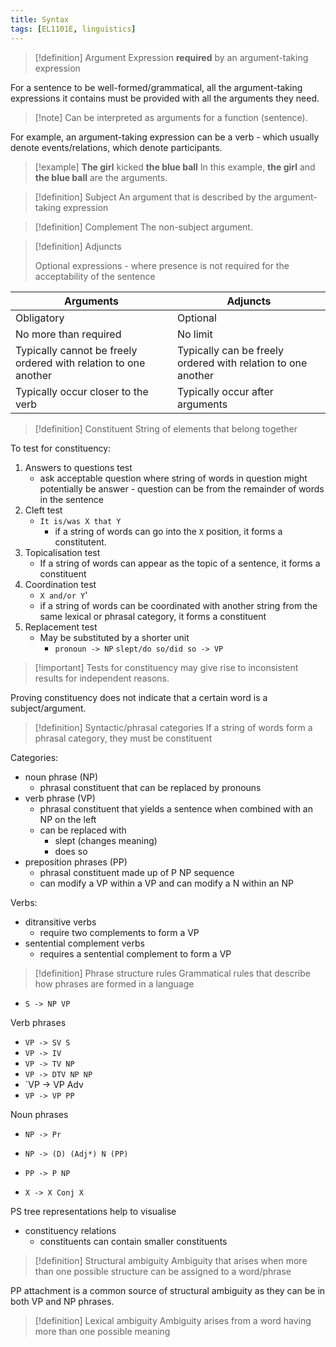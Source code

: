 ```yaml
---
title: Syntax
tags: [EL1101E, linguistics]
---
```

> [!definition] Argument
> Expression **required** by an argument-taking expression

For a sentence to be well-formed/grammatical, all the argument-taking expressions it contains must be provided with all the arguments they need.

> [!note] Can be interpreted as arguments for a function (sentence).

For example, an argument-taking expression can be a verb - which usually denote events/relations, which denote participants.

> [!example] **The girl** kicked **the blue ball**
> In this example, **the girl** and **the blue ball** are the arguments.

> [!definition] Subject
> An argument that is described by the argument-taking expression

> [!definition] Complement
> The non-subject argument.

> [!definition] Adjuncts
> 
> Optional expressions - where presence is not required for the acceptability of the sentence

| Arguments                                                       | Adjuncts                                                     |
| --------------------------------------------------------------- | ------------------------------------------------------------ |
| Obligatory                                                      | Optional                                                     |
| No more than required                                           | No limit                                                     |
| Typically cannot be freely ordered with relation to one another | Typically can be freely ordered with relation to one another |
| Typically occur closer to the verb                              | Typically occur after arguments                              |
> [!definition] Constituent
> String of elements that belong together

To test for constituency:
1. Answers to questions test
	- ask acceptable question where string of words in question might potentially be answer - question can be from the remainder of words in the sentence
2. Cleft test
	- `It is/was X that Y`
		- if a string of words can go into the `X` position, it forms a constitutent.
3. Topicalisation test
	- If a string of words can appear as the topic of a sentence, it forms a constituent
4. Coordination test
	- `X and/or Y`'
	- if a string of words can be coordinated with another string from the same lexical or phrasal category, it forms a constituent
5. Replacement test
	- May be substituted by a shorter unit
		- `pronoun -> NP` `slept/do so/did so -> VP`

> [!important] Tests for constituency may give rise to inconsistent results for independent reasons.

Proving constituency does not indicate that a certain word is a subject/argument.

> [!definition] Syntactic/phrasal categories
> If a string of words form a phrasal category, they must be constituent

Categories:
- noun phrase (NP)
	- phrasal constituent that can be replaced by pronouns
- verb phrase (VP)
	- phrasal constituent that yields a sentence when combined with an NP on the left
	- can be replaced with
		- slept (changes meaning)
		- does so
- preposition phrases (PP)
	- phrasal constituent made up of P NP sequence
	- can modify a VP within a VP and can modify a N within an NP

Verbs:
- ditransitive verbs
	- require two complements to form a VP
- sentential complement verbs
	- requires a sentential complement to form a VP

> [!definition] Phrase structure rules
> Grammatical rules that describe how phrases are formed in a language

- `S -> NP VP`

Verb phrases
- `VP -> SV S`
- `VP -> IV`
- `VP -> TV NP`
- `VP -> DTV NP NP`
- `VP -> VP Adv
- `VP -> VP PP`

Noun phrases
- `NP -> Pr`
- `NP -> (D) (Adj*) N (PP)`

- `PP -> P NP`

- `X -> X Conj X`

PS tree representations help to visualise
- constituency relations
	- constituents can contain smaller constituents

> [!definition] Structural ambiguity
> Ambiguity that arises when more than one possible structure can be assigned to a word/phrase

PP attachment is a common source of structural ambiguity as they can be in both VP and NP phrases.

> [!definition] Lexical ambiguity
> Ambiguity arises from a word having more than one possible meaning


